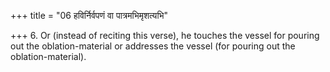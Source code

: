 +++
title = "06 हविर्निर्वपणं वा पात्रमभिमृशत्यभि"

+++
6. Or (instead of reciting this verse), he touches the vessel for pouring out the oblation-material or addresses the vessel (for pouring out the oblation-material). 
